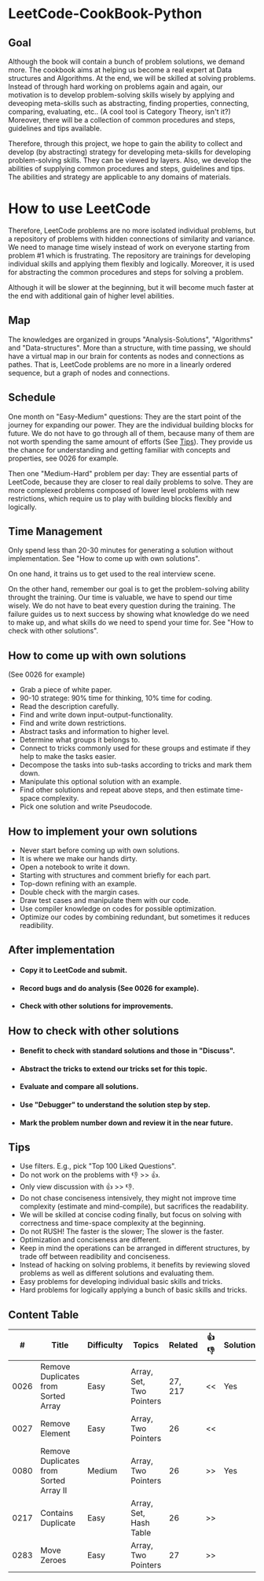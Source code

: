 # LeetCode-CookBook-Python


## Goal

Although the book will contain a bunch of problem solutions, we demand more. 
The cookbook aims at helping us become a real expert at Data structures and Algorithms.
At the end, we will be skilled at solving problems.
Instead of through hard working on problems again and again,
our motivation is 
to develop problem-solving skills wisely 
by applying and deveoping meta-skills such as abstracting, finding properties, connecting, comparing, evaluating, etc..
(A cool tool is Category Theory, isn't it?)
Moreover, there will be a collection of common procedures and steps, guidelines and tips available.

Therefore, through this project, 
we hope to gain the ability to 
collect and develop (by abstracting) strategy 
for developing meta-skills 
for developing problem-solving skills.
They can be viewed by layers.
Also, we develop the abilities of supplying common procedures and steps, guidelines and tips.
The abilities and strategy are applicable to any domains of materials.


# How to use LeetCode
Therefore,
LeetCode problems are no more isolated individual problems,
but a repository of problems with hidden connections of similarity and variance.
We need to manage time wisely instead of work on everyone starting from problem #1 which is frustrating.
The repository are trainings for developing individual skills
and applying them flexibly and logically.
Moreover, it is used for abstracting the common procedures and steps for solving a problem.

Although it will be slower at the beginning,
but it will become much faster at the end with additional gain of higher level abilities.


## Map
The knowledges are organized in groups "Analysis-Solutions", "Algorithms" and "Data-structures".
More than a structure, 
with time passing, we should have a virtual map in our brain for contents as nodes and connections as pathes.
That is, LeetCode problems are no more in a linearly ordered sequence,
but a graph of nodes and connections.


## Schedule 
One month on "Easy-Medium" questions:
They are the start point of the journey for expanding our power.
They are the individual building blocks for future.
We do not have to go through all of them, 
because many of them are not worth spending the same amount of efforts (See [Tips](#tips)).
They provide us the chance for understanding and getting familiar with concepts and properties, see 0026 for example. 

Then one "Medium-Hard" problem per day:
They are essential parts of LeetCode, 
because they are closer to real daily problems to solve.
They are more complexed problems composed of lower level problems with new restrictions,
which require us to play with building blocks flexibly and logically.


## Time Management
Only spend less than 20-30 minutes for generating a solution without implementation.
See "How to come up with own solutions".

On one hand, 
it trains us to get used to the real interview scene.

On the other hand, 
remember our goal is to get the problem-solving ability throught the training.
Our time is valuable, we have to spend our time wisely.
We do not have to beat every question during the training. 
The failure guides us to next success by showing what knowledge do we need to make up, 
and what skills do we need to spend your time for.
See "How to check with other solutions".


## How to come up with own solutions
(See 0026 for example)
* Grab a piece of white paper.
* 90-10 stratege: 90% time for thinking, 10% time for coding.
* Read the description carefully.
* Find and write down input-output-functionality.
* Find and write down restrictions.
* Abstract tasks and information to higher level.
* Determine what groups it belongs to.
* Connect to tricks commonly used for these groups and estimate if they help to make the tasks easier.
* Decompose the tasks into sub-tasks according to tricks and mark them down.
* Manipulate this optional solution with an example.
* Find other solutions and repeat above steps, and then estimate time-space complexity.
* Pick one solution and write Pseudocode.


## How to implement your own solutions
* Never start before coming up with own solutions.
* It is where we make our hands dirty.
* Open a notebook to write it down. 
* Starting with structures and comment briefly for each part.
* Top-down refining with an example.
* Double check with the margin cases.
* Draw test cases and manipulate them with our code.
* Use compiler knowledge on codes for possible optimization. 
* Optimize our codes by combining redundant, but sometimes it reduces readibility.


## After implementation
- #### Copy it to LeetCode and submit.
- #### Record bugs and do analysis (See 0026 for example).
- #### Check with other solutions for improvements.


## How to check with other solutions
- #### Benefit to check with standard solutions and those in "Discuss".
- #### Abstract the tricks to extend our tricks set for this topic.
- #### Evaluate and compare all solutions.
- #### Use "Debugger" to understand the solution step by step.
- #### Mark the problem number down and review it in the near future.


## Tips
* Use filters. E.g., pick "Top 100 Liked Questions".
* Do not work on the problems with :-1: >> :+1:. 
* Only view discussion with :+1: >> :-1:.
* Do not chase conciseness intensively, they might not improve time complexity (estimate and mind-compile), but sacrifices the readability.
* We will be skilled at concise coding finally, but focus on solving with correctness and time-space complexity at the beginning.
* Do not RUSH! The faster is the slower; The slower is the faster.
* Optimization and conciseness are different.
* Keep in mind the operations can be arranged in different structures, by trade off between readibility and conciseness.
* Instead of hacking on solving problems, it benefits by reviewing sloved problems as well as different solutions and evaluating them. 
* Easy problems for developing individual basic skills and tricks.
* Hard problems for logically applying a bunch of basic skills and tricks.


## Content Table
| # | Title | Difficulty | Topics | Related | :+1: :-1: | Solutions | Lists |
| --- | --- | --- | --- | --- | --- | --- | --- |
| 0026 | Remove Duplicates from Sorted Array    | Easy   | Array, Set, Two Pointers | 27, 217     | << | Yes |Top Interview Questions |
| 0027 | Remove Element                         | Easy   | Array, Two Pointers      | 26          | << |     |                        |
| 0080 | Remove Duplicates from Sorted Array II | Medium | Array, Two Pointers      | 26          | >> | Yes |                        |
| 0217 | Contains Duplicate                     | Easy   | Array, Set, Hash Table   | 26          | >> |     |Top Interview Questions |
| 0283 | Move Zeroes                            | Easy   | Array, Two Pointers      | 27          | >> |     |Top Interview Questions |

